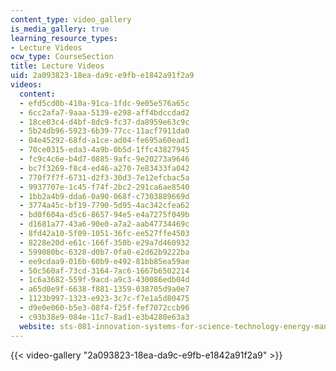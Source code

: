 ```yaml
---
content_type: video_gallery
is_media_gallery: true
learning_resource_types:
- Lecture Videos
ocw_type: CourseSection
title: Lecture Videos
uid: 2a093823-18ea-da9c-e9fb-e1842a91f2a9
videos:
  content:
  - efd5cd0b-410a-91ca-1fdc-9e05e576a65c
  - 6cc2afa7-9aaa-5139-e298-aff4bdccdad2
  - 18ce03c4-d4bf-8dc9-fc37-da8959e63c9c
  - 5b24db96-5923-6b39-77cc-11acf7911da0
  - 04e45292-68fd-a1ce-ad04-fe695a60ead1
  - 70ce0315-eda3-4a9b-0b5d-1ffc43827945
  - fc9c4c6e-b4d7-0885-9afc-9e20273a9646
  - bc7f3269-f8c4-ed46-a270-7e83433fa042
  - 770f7f7f-6731-d2f3-30d3-7e12efcbac5a
  - 9937707e-1c45-f74f-2bc2-291ca6ae8540
  - 1bb2a4b9-dda6-0a90-068f-c7303889669d
  - 3774a45c-bf19-7790-5d95-4ac342cfea62
  - bd0f604a-d5c6-8657-94e5-e4a7275f049b
  - d1681a77-43a6-90e0-a7a2-aab47734469c
  - 8fd42a10-5f09-1051-36fc-ee527ffe4503
  - 8228e20d-e61c-166f-350b-e29a7d460932
  - 599080bc-6328-d0b7-0fa0-e2d62b9222ba
  - ee9cdaa9-016b-60b9-e492-81bb85ea59ae
  - 50c560af-73cd-3164-7ac6-1667b6502214
  - 1c6a3682-559f-9acd-a9c3-430086edb04d
  - a65d0e9f-6638-f881-1359-038705d9a0e7
  - 1123b997-1323-e923-3c7c-f7e1a5d80475
  - d9e0e060-b5e3-08f4-f25f-fef7072ccb96
  - c93b38e9-084e-11c7-8ad1-e3b4280e63a3
  website: sts-081-innovation-systems-for-science-technology-energy-manufacturing-and-health-spring-2017
---
```



{{< video-gallery "2a093823-18ea-da9c-e9fb-e1842a91f2a9" >}}

